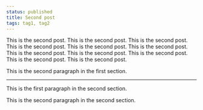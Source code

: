 ```yaml
---
status: published
title: Second post
tags: tag1, tag2
---
```

This is the second post.
This is the second post.
This is the second post.
This is the second post.
This is the second post.
This is the second post.
This is the second post.
This is the second post.
This is the second post.
This is the second post.
This is the second post.

This is the second paragraph in the first section.

---

This is the first paragraph in the second section.

This is the second paragraph in the second section.
